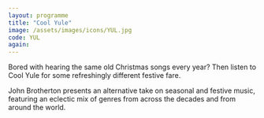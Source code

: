 ```yaml
---
layout: programme
title: "Cool Yule"
image: /assets/images/icons/YUL.jpg
code: YUL
again: 
---
```

Bored with hearing the same old Christmas songs every year? Then listen to Cool Yule for some refreshingly different festive fare. 

John Brotherton presents an alternative take on seasonal and festive music, featuring an eclectic mix of genres from across the decades and from around the world. 